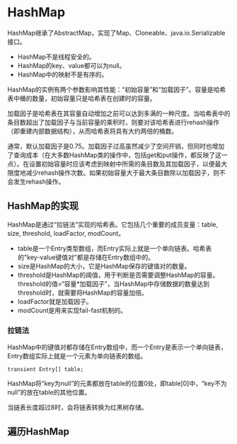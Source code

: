 # HashMap

HashMap继承了AbstractMap，实现了Map、Cloneable、java.io.Serializable接口。

- HashMap不是线程安全的。
- HashMap的key、value都可以为null。
- HashMap中的映射不是有序的。

HashMap的实例有两个参数影响其性能：“初始容量”和“加载因子”。容量是哈希表中桶的数量，初始容量只是哈希表在创建时的容量。

加载因子是哈希表在其容量自动增加之前可以达到多满的一种尺度。当哈希表中的条目数超出了加载因子与当前容量的乘积时，则要对该哈希表进行rehash操作（即重建内部数据结构），从而哈希表将具有大约两倍的桶数。

通常，默认加载因子是0.75。加载因子过高虽然减少了空间开销，但同时也增加了查询成本（在大多数HashMap类的操作中，包括get和put操作，都反映了这一点）。在设置初始容量时应该考虑到映射中所需的条目数及其加载因子，以便最大限度地减少rehash操作次数。如果初始容量大于最大条目数除以加载因子，则不会发生rehash操作。


## HashMap的实现

HashMap是通过“拉链法”实现的哈希表。它包括几个重要的成员变量：table, size, threshold, loadFactor, modCount。

- table是一个Entry类型数组，而Entry实际上就是一个单向链表。哈希表的"key-value键值对"都是存储在Entry数组中的。 
- size是HashMap的大小，它是HashMap保存的键值对的数量。 
- threshold是HashMap的阈值，用于判断是否需要调整HashMap的容量。threshold的值=“容量\*加载因子”，当HashMap中存储数据的数量达到threshold时，就需要将HashMap的容量加倍。
- loadFactor就是加载因子。 
- modCount是用来实现fail-fast机制的。

### 拉链法

HashMap中的键值对都存储在Entry数组中，而一个Entry是表示一个单向链表，Entry数组实际上就是一个元素为单向链表的数组。

	transient Entry[] table;

HashMap将“key为null”的元素都放在table的位置0处，即table[0]中，“key不为null”的放在table的其他位置。

当链表长度超过8时，会将链表转换为红黑树存储。

## 遍历HashMap

